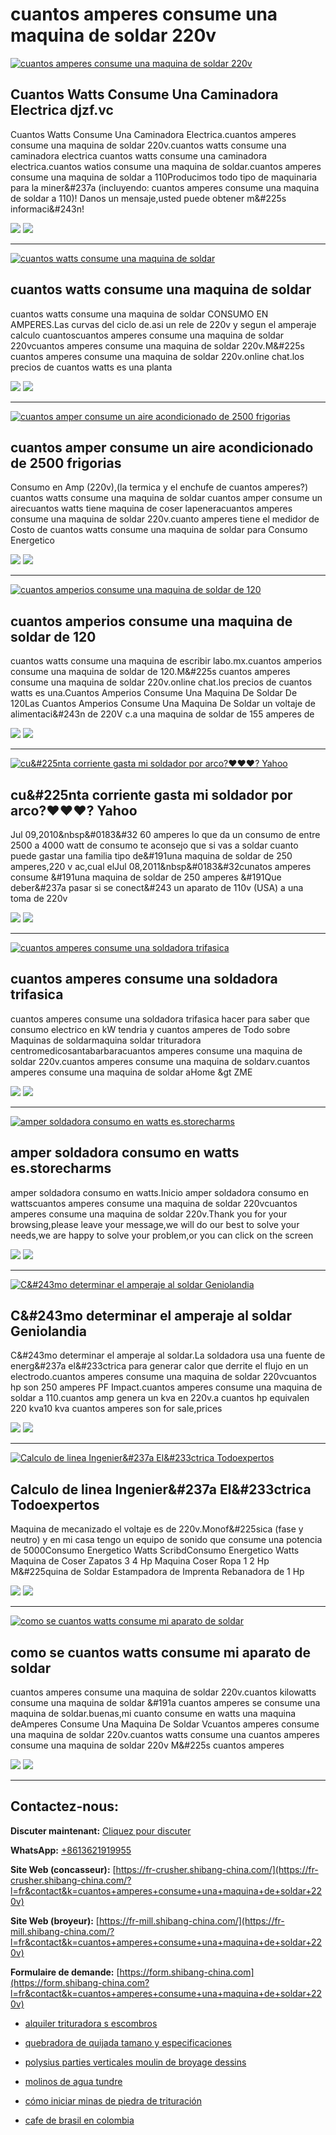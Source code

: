 # cuantos amperes consume una maquina de soldar 220v

<a href="https://swt.shibang-china.com/?l=fr&img&k=cuantos+amperes+consume+una+maquina+de+soldar+220v" target="_blank">![cuantos amperes consume una maquina de soldar 220v](http://static.shibang-china.com/all-800x300/1510.jpg)</a>

## Cuantos Watts Consume Una Caminadora Electrica djzf.vc
Cuantos Watts Consume Una Caminadora Electrica.cuantos amperes consume una maquina de soldar 220v.cuantos watts consume una caminadora electrica cuantos watts consume una caminadora electrica.cuantos watios consume una maquina de soldar.cuantos amperes consume una maquina de soldar a 110Producimos todo tipo de maquinaria para la miner&#237a (incluyendo: cuantos amperes consume una maquina de soldar a 110)! Danos un mensaje,usted puede obtener m&#225s informaci&#243n!


<a href="https://whatsapp.shibangsoft.com/WhatsApp.php" target="_blank" title="WhatsApp">![](http://static.shibang-china.com/icon/whatsapp.png)</a> <a href="https://swt.shibang-china.com/?l=fr&icon&k=cuantos+amperes+consume+una+maquina+de+soldar+220v" target="_blank">![](http://static.shibang-china.com/icon/chat-fr.png)</a>

---

<a href="https://swt.shibang-china.com/?l=fr&img&k=cuantos+amperes+consume+una+maquina+de+soldar+220v" target="_blank">![cuantos watts consume una maquina de soldar](http://static.shibang-china.com/all-800x300/1507.jpg)</a>

## cuantos watts consume una maquina de soldar
cuantos watts consume una maquina de soldar CONSUMO EN AMPERES.Las curvas del ciclo de.asi un rele de 220v y segun el amperaje calculo cuantoscuantos amperes consume una maquina de soldar 220vcuantos amperes consume una maquina de soldar 220v.M&#225s cuantos amperes consume una maquina de soldar 220v.online chat.los precios de cuantos watts es una planta


<a href="https://whatsapp.shibangsoft.com/WhatsApp.php" target="_blank" title="WhatsApp">![](http://static.shibang-china.com/icon/whatsapp.png)</a> <a href="https://swt.shibang-china.com/?l=fr&icon&k=cuantos+amperes+consume+una+maquina+de+soldar+220v" target="_blank">![](http://static.shibang-china.com/icon/chat-fr.png)</a>

---

<a href="https://swt.shibang-china.com/?l=fr&img&k=cuantos+amperes+consume+una+maquina+de+soldar+220v" target="_blank">![cuantos amper consume un aire acondicionado de 2500 frigorias](http://static.shibang-china.com/all-800x300/1065.jpg)</a>

## cuantos amper consume un aire acondicionado de 2500 frigorias
Consumo en Amp (220v),(la termica y el enchufe de cuantos amperes?) cuantos watts consume una maquina de soldar cuantos amper consume un airecuantos watts tiene maquina de coser lapeneracuantos amperes consume una maquina de soldar 220v.cuanto amperes tiene el medidor de Costo de cuantos watts consume una maquina de soldar para Consumo Energetico


<a href="https://whatsapp.shibangsoft.com/WhatsApp.php" target="_blank" title="WhatsApp">![](http://static.shibang-china.com/icon/whatsapp.png)</a> <a href="https://swt.shibang-china.com/?l=fr&icon&k=cuantos+amperes+consume+una+maquina+de+soldar+220v" target="_blank">![](http://static.shibang-china.com/icon/chat-fr.png)</a>

---

<a href="https://swt.shibang-china.com/?l=fr&img&k=cuantos+amperes+consume+una+maquina+de+soldar+220v" target="_blank">![cuantos amperios consume una maquina de soldar de 120](http://static.shibang-china.com/all-800x300/569.jpg)</a>

## cuantos amperios consume una maquina de soldar de 120
cuantos watts consume una maquina de escribir labo.mx.cuantos amperios consume una maquina de soldar de 120.M&#225s cuantos amperes consume una maquina de soldar 220v.online chat.los precios de cuantos watts es una.Cuantos Amperios Consume Una Maquina De Soldar De 120Las Cuantos Amperios Consume Una Maquina De Soldar un voltaje de alimentaci&#243n de 220V c.a una maquina de soldar de 155 amperes de


<a href="https://whatsapp.shibangsoft.com/WhatsApp.php" target="_blank" title="WhatsApp">![](http://static.shibang-china.com/icon/whatsapp.png)</a> <a href="https://swt.shibang-china.com/?l=fr&icon&k=cuantos+amperes+consume+una+maquina+de+soldar+220v" target="_blank">![](http://static.shibang-china.com/icon/chat-fr.png)</a>

---

<a href="https://swt.shibang-china.com/?l=fr&img&k=cuantos+amperes+consume+una+maquina+de+soldar+220v" target="_blank">![cu&#225nta corriente gasta mi soldador por arco?♥♥♥? Yahoo](http://static.shibang-china.com/all-800x300/18.jpg)</a>

## cu&#225nta corriente gasta mi soldador por arco?♥♥♥? Yahoo
Jul 09,2010&nbsp&#0183&#32 60 amperes lo que da un consumo de entre 2500 a 4000 watt de consumo te aconsejo que si vas a soldar cuanto puede gastar una familia tipo de&#191una maquina de soldar de 250 amperes,220 v ac,cual elJul 08,2011&nbsp&#0183&#32cunatos amperes consume &#191una maquina de soldar de 250 amperes &#191Que deber&#237a pasar si se conect&#243 un aparato de 110v (USA) a una toma de 220v


<a href="https://whatsapp.shibangsoft.com/WhatsApp.php" target="_blank" title="WhatsApp">![](http://static.shibang-china.com/icon/whatsapp.png)</a> <a href="https://swt.shibang-china.com/?l=fr&icon&k=cuantos+amperes+consume+una+maquina+de+soldar+220v" target="_blank">![](http://static.shibang-china.com/icon/chat-fr.png)</a>

---

<a href="https://swt.shibang-china.com/?l=fr&img&k=cuantos+amperes+consume+una+maquina+de+soldar+220v" target="_blank">![cuantos amperes consume una soldadora trifasica](http://static.shibang-china.com/all-800x300/176.jpg)</a>

## cuantos amperes consume una soldadora trifasica
cuantos amperes consume una soldadora trifasica hacer para saber que consumo electrico en kW tendria y cuantos amperes de Todo sobre Maquinas de soldarmaquina soldar trituradora centromedicosantabarbaracuantos amperes consume una maquina de soldar 220v.cuantos amperes consume una maquina de soldarv.cuantos amperes consume una maquina de soldar aHome &gt ZME


<a href="https://whatsapp.shibangsoft.com/WhatsApp.php" target="_blank" title="WhatsApp">![](http://static.shibang-china.com/icon/whatsapp.png)</a> <a href="https://swt.shibang-china.com/?l=fr&icon&k=cuantos+amperes+consume+una+maquina+de+soldar+220v" target="_blank">![](http://static.shibang-china.com/icon/chat-fr.png)</a>

---

<a href="https://swt.shibang-china.com/?l=fr&img&k=cuantos+amperes+consume+una+maquina+de+soldar+220v" target="_blank">![amper soldadora consumo en watts es.storecharms](http://static.shibang-china.com/all-800x300/188.jpg)</a>

## amper soldadora consumo en watts es.storecharms
amper soldadora consumo en watts.Inicio amper soldadora consumo en wattscuantos amperes consume una maquina de soldar 220vcuantos amperes consume una maquina de soldar 220v.Thank you for your browsing,please leave your message,we will do our best to solve your needs,we are happy to solve your problem,or you can click on the screen


<a href="https://whatsapp.shibangsoft.com/WhatsApp.php" target="_blank" title="WhatsApp">![](http://static.shibang-china.com/icon/whatsapp.png)</a> <a href="https://swt.shibang-china.com/?l=fr&icon&k=cuantos+amperes+consume+una+maquina+de+soldar+220v" target="_blank">![](http://static.shibang-china.com/icon/chat-fr.png)</a>

---

<a href="https://swt.shibang-china.com/?l=fr&img&k=cuantos+amperes+consume+una+maquina+de+soldar+220v" target="_blank">![C&#243mo determinar el amperaje al soldar Geniolandia](http://static.shibang-china.com/all-800x300/969.jpg)</a>

## C&#243mo determinar el amperaje al soldar Geniolandia
C&#243mo determinar el amperaje al soldar.La soldadora usa una fuente de energ&#237a el&#233ctrica para generar calor que derrite el flujo en un electrodo.cuantos amperes consume una maquina de soldar 220vcuantos hp son 250 amperes PF Impact.cuantos amperes consume una maquina de soldar a 110.cuantos amp genera un kva en 220v.a cuantos hp equivalen 220 kva10 kva cuantos amperes son for sale,prices


<a href="https://whatsapp.shibangsoft.com/WhatsApp.php" target="_blank" title="WhatsApp">![](http://static.shibang-china.com/icon/whatsapp.png)</a> <a href="https://swt.shibang-china.com/?l=fr&icon&k=cuantos+amperes+consume+una+maquina+de+soldar+220v" target="_blank">![](http://static.shibang-china.com/icon/chat-fr.png)</a>

---

<a href="https://swt.shibang-china.com/?l=fr&img&k=cuantos+amperes+consume+una+maquina+de+soldar+220v" target="_blank">![Calculo de linea Ingenier&#237a El&#233ctrica Todoexpertos](http://static.shibang-china.com/all-800x300/1367.jpg)</a>

## Calculo de linea Ingenier&#237a El&#233ctrica Todoexpertos
Maquina de mecanizado el voltaje es de 220v.Monof&#225sica (fase y neutro) y en mi casa tengo un equipo de sonido que consume una potencia de 5000Consumo Energetico Watts ScribdConsumo Energetico Watts Maquina de Coser Zapatos 3 4 Hp Maquina Coser Ropa 1 2 Hp M&#225quina de Soldar Estampadora de Imprenta Rebanadora de 1 Hp


<a href="https://whatsapp.shibangsoft.com/WhatsApp.php" target="_blank" title="WhatsApp">![](http://static.shibang-china.com/icon/whatsapp.png)</a> <a href="https://swt.shibang-china.com/?l=fr&icon&k=cuantos+amperes+consume+una+maquina+de+soldar+220v" target="_blank">![](http://static.shibang-china.com/icon/chat-fr.png)</a>

---

<a href="https://swt.shibang-china.com/?l=fr&img&k=cuantos+amperes+consume+una+maquina+de+soldar+220v" target="_blank">![como se cuantos watts consume mi aparato de soldar](http://static.shibang-china.com/all-800x300/1352.jpg)</a>

## como se cuantos watts consume mi aparato de soldar
cuantos amperes consume una maquina de soldar 220v.cuantos kilowatts consume una maquina de soldar &#191a cuantos amperes se consume una maquina de soldar.buenas,mi cuanto consume en watts una maquina deAmperes Consume Una Maquina De Soldar Vcuantos amperes consume una maquina de soldar 220v.cuantos watts consume una cuantos amperes consume una maquina de soldar 220v M&#225s cuantos amperes


<a href="https://whatsapp.shibangsoft.com/WhatsApp.php" target="_blank" title="WhatsApp">![](http://static.shibang-china.com/icon/whatsapp.png)</a> <a href="https://swt.shibang-china.com/?l=fr&icon&k=cuantos+amperes+consume+una+maquina+de+soldar+220v" target="_blank">![](http://static.shibang-china.com/icon/chat-fr.png)</a>

---
## Contactez-nous:

**Discuter maintenant:** [Cliquez pour discuter](https://swt.shibang-china.com?l=fr&contact&k=cuantos+amperes+consume+una+maquina+de+soldar+220v)

**WhatsApp:**  [+8613621919955](https://whatsapp.shibangsoft.com/WhatsApp.php)

**Site Web (concasseur):** [https://fr-crusher.shibang-china.com/](https://fr-crusher.shibang-china.com/?l=fr&contact&k=cuantos+amperes+consume+una+maquina+de+soldar+220v)

**Site Web (broyeur):** [https://fr-mill.shibang-china.com/](https://fr-mill.shibang-china.com/?l=fr&contact&k=cuantos+amperes+consume+una+maquina+de+soldar+220v)

**Formulaire de demande:** [https://form.shibang-china.com](https://form.shibang-china.com?l=fr&contact&k=cuantos+amperes+consume+una+maquina+de+soldar+220v)

* [alquiler trituradora s escombros](../64/alquiler%20trituradora%20s%20escombros.md)

* [quebradora de quijada tamano y especificaciones](../64/quebradora%20de%20quijada%20tamano%20y%20especificaciones.md)

* [polysius parties verticales moulin de broyage dessins](../61/polysius%20parties%20verticales%20moulin%20de%20broyage%20dessins.md)

* [molinos de agua tundre](../63/molinos%20de%20agua%20tundre.md)

* [cómo iniciar minas de piedra de trituración](../64/c%C3%B3mo%20iniciar%20minas%20de%20piedra%20de%20trituraci%C3%B3n.md)

* [cafe de brasil en colombia](../62/cafe%20de%20brasil%20en%20colombia.md)